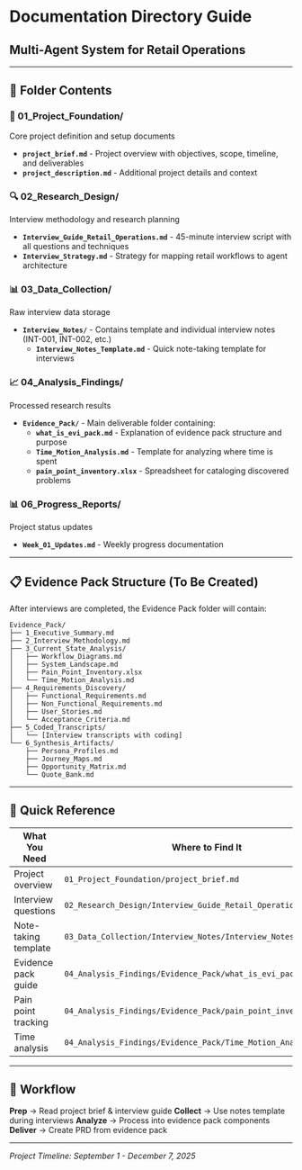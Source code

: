 # Documentation Directory Guide
## Multi-Agent System for Retail Operations

---

## 📁 Folder Contents

### 📘 01_Project_Foundation/
Core project definition and setup documents

- **`project_brief.md`** - Project overview with objectives, scope, timeline, and deliverables
- **`project_description.md`** - Additional project details and context

### 🔍 02_Research_Design/
Interview methodology and research planning

- **`Interview_Guide_Retail_Operations.md`** - 45-minute interview script with all questions and techniques
- **`Interview_Strategy.md`** - Strategy for mapping retail workflows to agent architecture

### 📊 03_Data_Collection/
Raw interview data storage

- **`Interview_Notes/`** - Contains template and individual interview notes (INT-001, INT-002, etc.)
  - **`Interview_Notes_Template.md`** - Quick note-taking template for interviews

### 📈 04_Analysis_Findings/
Processed research results

- **`Evidence_Pack/`** - Main deliverable folder containing:
  - **`what_is_evi_pack.md`** - Explanation of evidence pack structure and purpose
  - **`Time_Motion_Analysis.md`** - Template for analyzing where time is spent
  - **`pain_point_inventory.xlsx`** - Spreadsheet for cataloging discovered problems

### 📊 06_Progress_Reports/
Project status updates

- **`Week_01_Updates.md`** - Weekly progress documentation

---

## 📋 Evidence Pack Structure (To Be Created)

After interviews are completed, the Evidence Pack folder will contain:

```
Evidence_Pack/
├── 1_Executive_Summary.md
├── 2_Interview_Methodology.md
├── 3_Current_State_Analysis/
│   ├── Workflow_Diagrams.md
│   ├── System_Landscape.md
│   ├── Pain_Point_Inventory.xlsx
│   └── Time_Motion_Analysis.md
├── 4_Requirements_Discovery/
│   ├── Functional_Requirements.md
│   ├── Non_Functional_Requirements.md
│   ├── User_Stories.md
│   └── Acceptance_Criteria.md
├── 5_Coded_Transcripts/
│   └── [Interview transcripts with coding]
└── 6_Synthesis_Artifacts/
    ├── Persona_Profiles.md
    ├── Journey_Maps.md
    ├── Opportunity_Matrix.md
    └── Quote_Bank.md
```

---

## 📝 Quick Reference

| What You Need | Where to Find It |
|---------------|------------------|
| Project overview | `01_Project_Foundation/project_brief.md` |
| Interview questions | `02_Research_Design/Interview_Guide_Retail_Operations.md` |
| Note-taking template | `03_Data_Collection/Interview_Notes/Interview_Notes_Template.md` |
| Evidence pack guide | `04_Analysis_Findings/Evidence_Pack/what_is_evi_pack.md` |
| Pain point tracking | `04_Analysis_Findings/Evidence_Pack/pain_point_inventory.xlsx` |
| Time analysis | `04_Analysis_Findings/Evidence_Pack/Time_Motion_Analysis.md` |

---

## 🎯 Workflow

**Prep** → Read project brief & interview guide
**Collect** → Use notes template during interviews
**Analyze** → Process into evidence pack components
**Deliver** → Create PRD from evidence pack

---

*Project Timeline: September 1 - December 7, 2025*